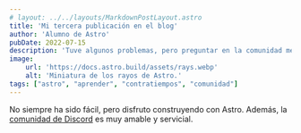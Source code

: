 ```yaml
---
# layout: ../../layouts/MarkdownPostLayout.astro
title: 'Mi tercera publicación en el blog'
author: 'Alumno de Astro'
pubDate: 2022-07-15
description: 'Tuve algunos problemas, pero preguntar en la comunidad me ayudó mucho.'
image:
    url: 'https://docs.astro.build/assets/rays.webp'
    alt: 'Miniatura de los rayos de Astro.'
tags: ["astro", "aprender", "contratiempos", "comunidad"]
---
```

No siempre ha sido fácil, pero disfruto construyendo con Astro. Además, la [comunidad de Discord](https://astro.build/chat) es muy amable y servicial.